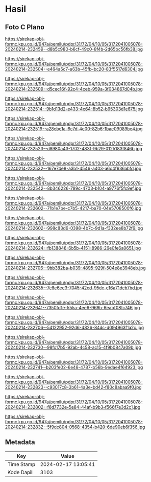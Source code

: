 # Hasil

## Foto C Plano

https://sirekap-obj-formc.kpu.go.id/947a/pemilu/pdpr/31/72/04/10/05/3172041005078-20240214-232459--d8b5c980-b6cf-49c0-8f4b-2d65bc56fb38.jpg

https://sirekap-obj-formc.kpu.go.id/947a/pemilu/pdpr/31/72/04/10/05/3172041005078-20240214-232504--e464a5c7-a63b-45fb-bc20-83f5517d6304.jpg

https://sirekap-obj-formc.kpu.go.id/947a/pemilu/pdpr/31/72/04/10/05/3172041005078-20240214-232509--d5cec16f-92c4-4ceb-959a-3f034867d04b.jpg

https://sirekap-obj-formc.kpu.go.id/947a/pemilu/pdpr/31/72/04/10/05/3172041005078-20240214-232514--9b1d13d2-e433-4c64-8b52-b95303d1e675.jpg

https://sirekap-obj-formc.kpu.go.id/947a/pemilu/pdpr/31/72/04/10/05/3172041005078-20240214-232519--a28cbe1a-6c7d-4c00-82b6-1bae09089be4.jpg

https://sirekap-obj-formc.kpu.go.id/947a/pemilu/pdpr/31/72/04/10/05/3172041005078-20240214-232523--d8980a43-1702-483f-9b29-0125183f846b.jpg

https://sirekap-obj-formc.kpu.go.id/947a/pemilu/pdpr/31/72/04/10/05/3172041005078-20240214-232532--167e74e8-a3b1-4546-a403-a6c4f936abfd.jpg

https://sirekap-obj-formc.kpu.go.id/947a/pemilu/pdpr/31/72/04/10/05/3172041005078-20240214-232542--8b346226-799c-4703-b104-a9776f5fc9ef.jpg

https://sirekap-obj-formc.kpu.go.id/947a/pemilu/pdpr/31/72/04/10/05/3172041005078-20240214-232602--71b1e7be-c7b5-4217-ba70-04e5708500f6.jpg

https://sirekap-obj-formc.kpu.go.id/947a/pemilu/pdpr/31/72/04/10/05/3172041005078-20240214-232602--998c83d6-0398-4b7c-9d1a-f332ee8b72f9.jpg

https://sirekap-obj-formc.kpu.go.id/947a/pemilu/pdpr/31/72/04/10/05/3172041005078-20240214-232624--fb138848-6b5b-4151-8986-26e0fe6a0651.jpg

https://sirekap-obj-formc.kpu.go.id/947a/pemilu/pdpr/31/72/04/10/05/3172041005078-20240214-232706--9bb382ba-b039-4895-929f-504e8e3948eb.jpg

https://sirekap-obj-formc.kpu.go.id/947a/pemilu/pdpr/31/72/04/10/05/3172041005078-20240214-232635--7e8e6ee3-7045-42cd-95dc-e16a71deb7bd.jpg

https://sirekap-obj-formc.kpu.go.id/947a/pemilu/pdpr/31/72/04/10/05/3172041005078-20240214-232641--7350fd1e-555a-4ee6-969b-6eabf08fc746.jpg

https://sirekap-obj-formc.kpu.go.id/947a/pemilu/pdpr/31/72/04/10/05/3172041005078-20240214-232706--54122952-92d6-4826-84dc-d094963f1a2c.jpg

https://sirekap-obj-formc.kpu.go.id/947a/pemilu/pdpr/31/72/04/10/05/3172041005078-20240214-232730--98fc17b5-92ab-4c58-ac15-4f9b0847a09b.jpg

https://sirekap-obj-formc.kpu.go.id/947a/pemilu/pdpr/31/72/04/10/05/3172041005078-20240214-232741--b203fe02-6e46-4787-b56b-9edae4f64923.jpg

https://sirekap-obj-formc.kpu.go.id/947a/pemilu/pdpr/31/72/04/10/05/3172041005078-20240214-232823--c93017c8-3b61-4a3e-bd42-f80c8abaa9f0.jpg

https://sirekap-obj-formc.kpu.go.id/947a/pemilu/pdpr/31/72/04/10/05/3172041005078-20240214-232802--f8d7732e-5e84-44af-b9b3-f566f7e3d2c1.jpg

https://sirekap-obj-formc.kpu.go.id/947a/pemilu/pdpr/31/72/04/10/05/3172041005078-20240214-232832--5f9dc804-0568-4354-b420-6de90eb6f356.jpg


## Metadata

| Key        | Value               |
| ---------- | ------------------- |
| Time Stamp | 2024-02-17 13:05:41 |
| Kode Dapil | 3103                |



